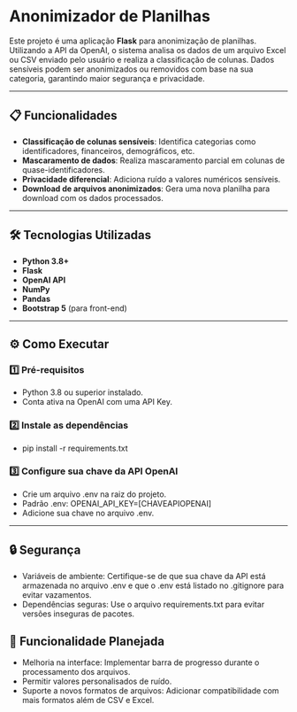 # Anonimizador de Planilhas

Este projeto é uma aplicação **Flask** para anonimização de planilhas. Utilizando a API da OpenAI, o sistema analisa os dados de um arquivo Excel ou CSV enviado pelo usuário e realiza a classificação de colunas. Dados sensíveis podem ser anonimizados ou removidos com base na sua categoria, garantindo maior segurança e privacidade.

---

## 📋 Funcionalidades

- **Classificação de colunas sensíveis**: Identifica categorias como identificadores, financeiros, demográficos, etc.
- **Mascaramento de dados**: Realiza mascaramento parcial em colunas de quase-identificadores.
- **Privacidade diferencial**: Adiciona ruído a valores numéricos sensíveis.
- **Download de arquivos anonimizados**: Gera uma nova planilha para download com os dados processados.

---

## 🛠️ Tecnologias Utilizadas

- **Python 3.8+**
- **Flask**
- **OpenAI API**
- **NumPy**
- **Pandas**
- **Bootstrap 5** (para front-end)

---

## ⚙️ Como Executar

### 1️⃣ Pré-requisitos
- Python 3.8 ou superior instalado.
- Conta ativa na OpenAI com uma API Key.

### 2️⃣ Instale as dependências
- pip install -r requirements.txt

### 3️⃣ Configure sua chave da API OpenAI
- Crie um arquivo .env na raiz do projeto.
- Padrão .env: OPENAI_API_KEY=[CHAVEAPIOPENAI]
- Adicione sua chave no arquivo .env.

---

## 🔒 Segurança
- Variáveis de ambiente: Certifique-se de que sua chave da API está armazenada no arquivo .env e que o .env está listado no .gitignore para evitar vazamentos.
- Dependências seguras: Use o arquivo requirements.txt para evitar versões inseguras de pacotes.

## 🌟 Funcionalidade Planejada
- Melhoria na interface: Implementar barra de progresso durante o processamento dos arquivos.
- Permitir valores personalisados de ruído.
- Suporte a novos formatos de arquivos: Adicionar compatibilidade com mais formatos além de CSV e Excel.
